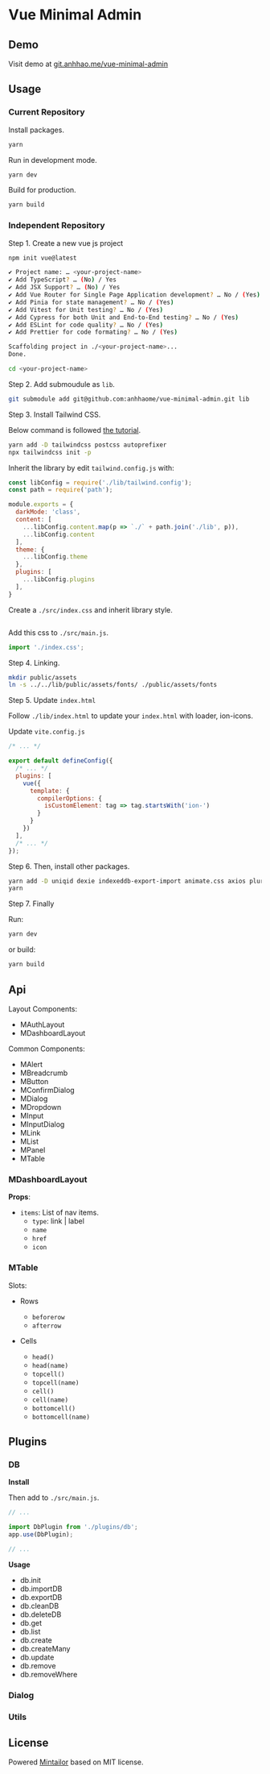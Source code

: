 # Vue Minimal Admin

## Demo

Visit demo at [git.anhhao.me/vue-minimal-admin](https://git.anhhao.me/vue-minimal-admin/)

## Usage

### Current Repository

Install packages.

```bash
yarn
```

Run in development mode.

```bash
yarn dev
```

Build for production.

```bash
yarn build
```

### Independent Repository

Step 1. Create a new vue js project

```bash
npm init vue@latest
```

```bash
✔ Project name: … <your-project-name>
✔ Add TypeScript? … (No) / Yes
✔ Add JSX Support? … (No) / Yes
✔ Add Vue Router for Single Page Application development? … No / (Yes)
✔ Add Pinia for state management? … No / (Yes)
✔ Add Vitest for Unit testing? … No / (Yes)
✔ Add Cypress for both Unit and End-to-End testing? … No / (Yes)
✔ Add ESLint for code quality? … No / (Yes)
✔ Add Prettier for code formating? … No / (Yes)

Scaffolding project in ./<your-project-name>...
Done.
```

```bash
cd <your-project-name>
```

Step 2. Add submoudule as `lib`.

```bash
git submodule add git@github.com:anhhaome/vue-minimal-admin.git lib
```

Step 3. Install Tailwind CSS.

Below command is followed [the tutorial](https://tailwindcss.com/docs/guides/vite).

```bash 
yarn add -D tailwindcss postcss autoprefixer
npx tailwindcss init -p
```

Inherit the library by edit `tailwind.config.js` with:

```js
const libConfig = require('./lib/tailwind.config');
const path = require('path');

module.exports = {
  darkMode: 'class',
  content: [
    ...libConfig.content.map(p => `./` + path.join('./lib', p)),
    ...libConfig.content
  ],
  theme: {
    ...libConfig.theme
  },
  plugins: [
    ...libConfig.plugins
  ],
}
```

Create a `./src/index.css` and inherit library style.

```css
```

Add this css to `./src/main.js`.

```js
import './index.css';
```

Step 4. Linking.

```bash
mkdir public/assets
ln -s ../../lib/public/assets/fonts/ ./public/assets/fonts
```

Step 5. Update `index.html`

Follow `./lib/index.html` to update your `index.html` with loader, ion-icons.

Update `vite.config.js`

```js
/* ... */

export default defineConfig({
  /* ... */
  plugins: [
    vue({
      template: {
        compilerOptions: {
          isCustomElement: tag => tag.startsWith('ion-')
        }
      }
    })
  ],
  /* ... */
});

```

Step 6. Then, install other packages.

```bash
yarn add -D uniqid dexie indexeddb-export-import animate.css axios pluralize
yarn
```

Step 7. Finally

Run:

```bash
yarn dev
```

or build:

```bash
yarn build
```

## Api

Layout Components:

- MAuthLayout
- MDashboardLayout

Common Components:

- MAlert
- MBreadcrumb
- MButton
- MConfirmDialog
- MDialog
- MDropdown
- MInput
- MInputDialog
- MLink
- MList
- MPanel
- MTable

### MDashboardLayout

**Props**:

- `items`: List of nav items.
  - `type`: link | label
  - `name`
  - `href`
  - `icon`

### MTable

Slots:

- Rows
  - `beforerow`
  - `afterrow`

- Cells
  - `head()`
  - `head(name)`
  - `topcell()`
  - `topcell(name)`
  - `cell()`
  - `cell(name)`
  - `bottomcell()`
  - `bottomcell(name)`

## Plugins

### DB

**Install**

Then add to `./src/main.js`.

```js
// ...

import DbPlugin from './plugins/db';
app.use(DbPlugin);

// ...
```

**Usage**

- db.init
- db.importDB
- db.exportDB
- db.cleanDB
- db.deleteDB
- db.get
- db.list
- db.create
- db.createMany
- db.update
- db.remove
- db.removeWhere

### Dialog

### Utils

## License

Powered [Mintailor](https://github.com/anhhaome/mintailor) based on MIT license.
